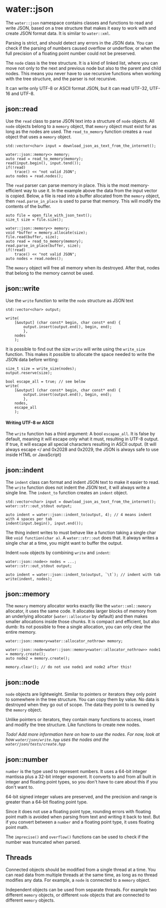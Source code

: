 # water::json

The `water::json` namespace contains classes and functions to read and write JSON, based on a tree structure that makes it easy to work with and create JSON format data. It is similar to `water::xml`.

Parsing is strict, and should detect any errors in the JSON data. You can check if the parsing of numbers caused overflow or underflow, or when the full precision of a floating point number could not be preserved.

The `node` class is the tree structure. It is a kind of linked list, where you can move not only to the next and previous node but also to the parent and child nodes. This means you never have to use recursive functions when working with the tree structure, and the parser is not recursive.

It can write only UTF-8 or ASCII format JSON, but it can read UTF-32, UTF-16 and UTF-8.


## json::read

Use the `read` class to parse JSON text into a structure of `node` objects. All `node` objects belong to a `memory` object, that `memory` object must exist for as long as the nodes are used. The `read_to_memory` function creates a `read` object that uses a `memory` object.

	std::vector<char> input = download_json_as_text_from_the_internet();
	
	water::json::memory<> memory;
	auto read = read_to_memory(memory);
	read(input.begin(), input.tend());
	if(!read)
		trace() << "not valid JSON";
	auto nodes = read.nodes();

The `read` parser can parse memory in place. This is the most memory-efficient way to use it. In the example above the data from the input vector is copied. Below, a file is read into a buffer allocated from the `memory` object, then `read.parse_in_place` is used to parse that memory. This will modify the contents of the buffer.

	auto file = open_file_with_json_text();
	size_t size = file.size();
	
	water::json::memory<> memory;
	void *buffer = memory.allocate(size);
	file.read(buffer, size);
	auto read = read_to_memory(memory);
	read.parse_in_place(buffer, size);
	if(!read)
		trace() << "not valid JSON";
	auto nodes = read.nodes();

The `memory` object will free all memory when its destroyed. After that, nodes that belong to the memory cannot be used.

	
## json::write

Use the `write` function to write the `node` structure as JSON text

	std::vector<char> output;
	
	write(
		[&output] (char const* begin, char const* end) {
			output.insert(output.end(), begin, end);
			},
		nodes
		);

It is possible to find out the size `write` will write using the `write_size` function. This makes it possible to allocate the space needed to write the JSON data before writing:

	size_t size = write_size(nodes);
	output.reserve(size);
	
	bool escape_all = true; // see below
	write(
		[&output] (char const* begin, char const* end) {
			output.insert(output.end(), begin, end);
			},
		nodes,
		escape_all
		);


#### Writing UTF-8 or ASCII

The `write` function has a third argument: A bool `escapae_all`. It is false by default, meaning it will escape only what it must, resulting in UTF-8 output. If true, it will escape all special characters resulting in ASCII output. (It will always escape </ and 0x2028 and 0x2029, the JSON is always safe to use inside HTML or JavaScript)


## json::indent

The `indent` class can format and indent JSON text to make it easier to read. The `write` function does not indent the JSON text, it will always write a single line. The `indent_to` function creates an `indent` object.

	std::vector<char> input = download_json_as_text_from_the_internet();
	water::str::out_stdout output;
	
	auto indent = water::json::indent_to(output, 4); // 4 means indent with 4 spaces per tab
	indent(input.begin(), input.end());

The thing indent writes to must behave like a function taking a single char like `void function(char a)`. A `water::str::out` does that. It always writes a single char at a time, you might want to buffer the output.

Indent `node` objects by combining `write` and `indent`:

	water::json::node<> nodes = ...;
	water::str::out_stdout output;
	
	auto indent = water::json::indent_to(output, `\t`); // indent with tab
	write(indent, nodes);
	

## json::memory

The `memory` memory allocator works exactly like the `water::xml::memory` allocator, it uses the same code. It allocates larger blocks of memory from an underlying allocator (`water::allocator` by default) and then makes smaller allocations inside those chunks. It is compact and efficient, but also dumb: Its not possible to free a single allocation, you can only clear the entire memory.

	water::json::memory<water::allocator_nothrow> memory;
	
	water::json::node<water::json::memory<water::allocator_nothrow>> node1 = memory.create();
	auto node2 = memory.create();

	memory.clear(); // do not use node1 and node2 after this!


## json::node

`node` objects are lightweight. Similar to pointers or iterators they only point to somewhere in the tree structure. You can copy them by value. No data is destroyed when they go out of scope. The data they point to is owned by the `memory` object.

Unlike pointers or iterators, they contain many functions to access, insert and modify the tree structure. Like functions to create new nodes.

*Todo! Add more information here on how to use the nodes. For now, look at how `water/json/write.hpp` uses the nodes and the `water/json/tests/create.hpp`*

## json::number

`number` is the type used to represent numbers. It uses a 64-bit integer mantissa plus a 32-bit integer exponent. It converts to and from all built in integer and floating point types, so you don't have to care about this if you don't want to.

64-bit signed integer values are preserved, and the precision and range is greater than a 64-bit floating point type.

Since it does not use a floating point type, rounding errors with floating point math is avoided when parsing from text and writing it back to text. But if you convert between a `number` and a floating point type, it uses floating point math.

The `imprecise()` and `overflow()` functions can be used to check if the number was truncated when parsed.

## Threads

Connected objects should be modified from a single thread at a time. You can read data from multiple threads at the same time, as long as no thread modifies any data. For example, a `node` is connected to a `memory` object.

Independent objects can be used from separate threads. For example two different `memory` objects, or different `node` objects that are connected to different `memory` objects.